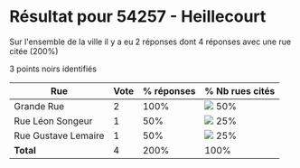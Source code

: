 # Résultat pour 54257 - Heillecourt

Sur l'ensemble de la ville il y a eu 2 réponses dont 4 réponses avec une rue citée (200%)

3 points noirs identifiés

| Rue | Vote | % réponses | % Nb rues cités|
|-----|------|------------|----------------|
| Grande Rue | 2 | 100% | <img src="../../img/bar_50.gif" />&nbsp;50%|
| Rue Léon Songeur | 1 | 50% | <img src="../../img/bar_25.gif" />&nbsp;25%|
| Rue Gustave Lemaire | 1 | 50% | <img src="../../img/bar_25.gif" />&nbsp;25%|
| **Total** | 4 | 200% | 100%|
